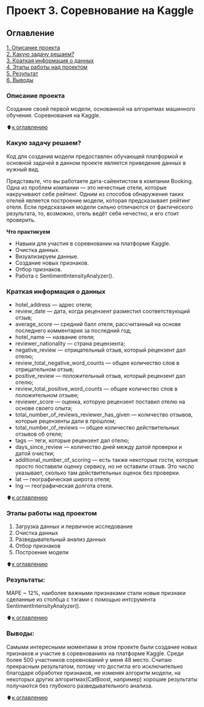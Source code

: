 # Проект 3. Соревнование на Kaggle

## Оглавление  
[1. Описание проекта](https://github.com/G4dgetHackwrench/Homework/tree/main/Learning/Year1/Блок_3/Project3/README.md#Описание-проекта)  
[2. Какую задачу решаем?](https://github.com/G4dgetHackwrench/Homework/tree/main/Learning/Year1/Блок_3/Project3/README.md#Какую-задачу-решаем)  
[3. Краткая информация о данных](https://github.com/G4dgetHackwrench/Homework/tree/main/Learning/Year1/Блок_3/Project3/README.md#Краткая-информация-о-данных)  
[4. Этапы работы над проектом](https://github.com/G4dgetHackwrench/Homework/tree/main/Learning/Year1/Блок_3/Project3/README.md#Этапы-работы-над-проектом)  
[5. Результат](https://github.com/G4dgetHackwrench/Homework/tree/main/Learning/Year1/Блок_3/Project3/README.md#Результат)    
[6. Выводы](https://github.com/G4dgetHackwrench/Homework/tree/main/Learning/Year1/Блок_3/Project3/README.md#Выводы) 

### Описание проекта    
Создание своей первой модели, основанной на алгоритмах машинного обучения. Соревнования на Kaggle.

:arrow_up:[к оглавлению](https://github.com/G4dgetHackwrench/Homework/tree/main/Learning/Year1/Блок_3/Project3/README.md#Оглавление)


### Какую задачу решаем?    
Код для создания модели предоставлен обучающей платформой и основной задачей в данном проекте является приведение данных в нужный вид.

Представьте, что вы работаете дата-сайентистом в компании Booking. Одна из проблем компании — это нечестные отели, которые накручивают себе рейтинг. Одним из способов обнаружения таких отелей является построение модели, которая предсказывает рейтинг отеля. Если предсказания модели сильно отличаются от фактического результата, то, возможно, отель ведёт себя нечестно, и его стоит проверить.

**Что практикуем**     
* Навыки для участия в соревновании на платформе Kaggle.
* Очистка данных.
* Визуализируем данные.
* Создание новых признаков.
* Отбор признаков.
* Работа с SentimentIntensityAnalyzer().


### Краткая информация о данных
* hotel_address — адрес отеля;
* review_date — дата, когда рецензент разместил соответствующий отзыв;
* average_score — средний балл отеля, рассчитанный на основе последнего комментария за последний год;
* hotel_name — название отеля;
* reviewer_nationality — страна рецензента;
* negative_review — отрицательный отзыв, который рецензент дал отелю;
* review_total_negative_word_counts — общее количество слов в отрицательном отзыв;
* positive_review — положительный отзыв, который рецензент дал отелю;
* review_total_positive_word_counts — общее количество слов в положительном отзыве;
* reviewer_score — оценка, которую рецензент поставил отелю на основе своего опыта;
* total_number_of_reviews_reviewer_has_given — количество отзывов, которые рецензенты дали в прошлом;
* total_number_of_reviews — общее количество действительных отзывов об отеле;
* tags — теги, которые рецензент дал отелю;
* days_since_review — количество дней между датой проверки и датой очистки;
* additional_number_of_scoring — есть также некоторые гости, которые просто поставили оценку сервису, но не оставили отзыв. Это число указывает, сколько там действительных оценок без проверки.
* lat — географическая широта отеля;
* lng — географическая долгота отеля.
  
:arrow_up:[к оглавлению](https://github.com/G4dgetHackwrench/Homework/tree/main/Learning/Year1/Блок_3/Project3/README.md#Оглавление)


### Этапы работы над проектом  
1. Загрузка данных и первичное исследование
2. Очистка данных
3. Разведывательный анализ данных
4. Отбор признаков
5. Построение модели

:arrow_up:[к оглавлению](https://github.com/G4dgetHackwrench/Homework/tree/main/Learning/Year1/Блок_3/Project3/README.md#Оглавление)


### Результаты:  
MAPE ~ 12%, наиболее важными признаками стали новые признаки сделанные из столбца с тэгами с помощью интсрумента SentimentIntensityAnalyzer().

:arrow_up:[к оглавлению](https://github.com/G4dgetHackwrench/Homework/tree/main/Learning/Year1/Блок_3/Project3/README.md#Оглавление)


### Выводы:  
Самыми интересными моментами в этом проекте были создание новых признаков и участие в соревнованиях на платформе Kaggle. Среди более 500 участников соревнований у меня 48 место. Считаю прекрасным результатом, потому что достигла его исключительно благодаря обработке признаков, не изменяя алгоритм модели, на некоторых других алгоритмах(CatBoost, например) хорошие результаты получаются без глубокого разведывательного анализа.

:arrow_up:[к оглавлению](https://github.com/G4dgetHackwrench/Homework/tree/main/Learning/Year1/Блок_3/Project3/README.md#Оглавление)


